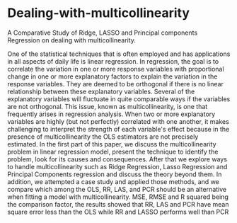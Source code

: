 # Dealing-with-multicollinearity
A Comparative Study of Ridge, LASSO and Principal components Regression on dealing with multicollinearity.

One of the statistical techniques that is often employed and has applications in all aspects of daily life is linear regression. In regression, the goal is to correlate the variation in one or more response variables with proportional change in one or more explanatory factors to explain the variation in the response variables. They are deemed to be orthogonal if there is no linear relationship between these explanatory variables. Several of the explanatory variables will fluctuate in quite comparable ways if the variables are not orthogonal. This issue, known as multicollinearity, is one that frequently arises in regression analysis. When two or more explanatory variables are highly (but not perfectly) correlated with one another, it makes challenging to interpret the strength of each variable's effect because in the presence of multicollinearity the OLS estimators are not precisely estimated.
In the first part of this paper, we discuss the multicollinearity problem in linear regression model, present the technique to identify the problem, look for its causes and consequences. After that we explore ways to handle multicollinearity such as Ridge Regression, Lasso Regression and Principal Components regression and discuss the theory beyond them. 
In addition, we attempted a case study and applied those methods, and we compare which among the OLS, RR, LAS, and PCR should be an alternative when fitting a model with multicollinearity.  MSE, RMSE and R squared being the comparison factor, the results showed that RR, LAS and PCR have mean square error less than the OLS while RR and LASSO performs well than PCR
